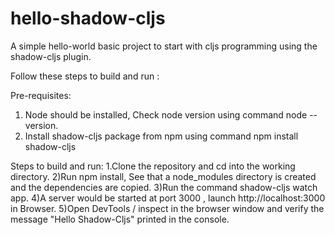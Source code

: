 # hello-shadow-cljs
A simple hello-world basic project to start with cljs programming using the shadow-cljs plugin.


Follow these steps to build and run :

Pre-requisites:
1) Node should be installed, Check node version using command node --version.
2) Install shadow-cljs package from npm using command npm install shadow-cljs

Steps to build and run:
1.Clone the repository and cd into the working directory.
2)Run npm install, See that a node_modules directory is created and the dependencies are copied.
3)Run the command shadow-cljs watch app.
4)A server would be started at port 3000 , launch http://localhost:3000 in Browser.
5)Open DevTools / inspect in the browser window and verify the message "Hello Shadow-Cljs" printed in the console.





